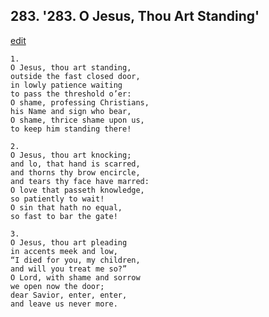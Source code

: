 
## 283.  '283. O Jesus, Thou Art Standing'
[edit](https://docs.google.com/document/d/1lpFxoZjRSwNlHwPENeEtQJPHzGahYetT/edit?mode=html)






    1.
    O Jesus, thou art standing,
    outside the fast closed door,
    in lowly patience waiting
    to pass the threshold o’er:
    O shame, professing Christians,
    his Name and sign who bear,
    O shame, thrice shame upon us,
    to keep him standing there!

    2.
    O Jesus, thou art knocking;
    and lo, that hand is scarred,
    and thorns thy brow encircle,
    and tears thy face have marred:
    O love that passeth knowledge,
    so patiently to wait!
    O sin that hath no equal,
    so fast to bar the gate!

    3.
    O Jesus, thou art pleading
    in accents meek and low,
    “I died for you, my children,
    and will you treat me so?”
    O Lord, with shame and sorrow
    we open now the door;
    dear Savior, enter, enter,
    and leave us never more.
